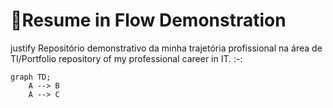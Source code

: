# 🌊Resume in Flow Demonstration
justify Repositório demonstrativo da minha trajetória profissional na área de TI/Portfolio repository of my professional career in IT. 
:-:

``` mermaid
graph TD;
    A --> B
    A --> C
```
